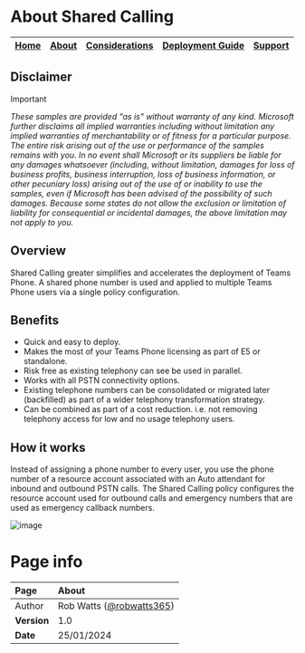 # About Shared Calling

| [Home](README.md) | [About](about.md) | [Considerations](considerations.md) | [Deployment Guide](deployment.md) | [Support](support.md) | 
| --- | --- | --- | --- | --- |

## Disclaimer
> [!IMPORTANT]
> _These samples are provided "as is" without warranty of any kind. Microsoft further disclaims all implied warranties including without limitation any implied warranties of merchantability or of fitness for a particular purpose. The entire risk arising out of the use or performance of the samples remains with you. In no event shall Microsoft or its suppliers be liable for any damages whatsoever (including, without limitation, damages for loss of business profits, business interruption, loss of business information, or other pecuniary loss) arising out of the use of or inability to use the samples, even if Microsoft has been advised of the possibility of such damages. Because some states do not allow the exclusion or limitation of liability for consequential or incidental damages, the above limitation may not apply to you._

## Overview
Shared Calling greater simplifies and accelerates the deployment of Teams Phone. A shared phone number is used and applied to multiple Teams Phone users via a single policy configuration.

## Benefits
* Quick and easy to deploy.
* Makes the most of your Teams Phone licensing as part of E5 or standalone.
* Risk free as existing telephony can see be used in parallel.
* Works with all PSTN connectivity options.
* Existing telephone numbers can be consolidated or migrated later (backfilled) as part of a wider telephony transformation strategy. 
* Can be combined as part of a cost reduction. i.e. not removing telephony access for low and no usage telephony users.

## How it works
Instead of assigning a phone number to every user, you use the phone number of a resource account associated with an Auto attendant for inbound and outbound PSTN calls. The Shared Calling policy configures the resource account used for outbound calls and emergency numbers that are used as emergency callback numbers.

![image](https://github.com/robwatts365/MicrosoftTeamsPhone-ConfigureSharedCalling/assets/65971102/964b3c58-12d1-4df7-b613-bfdd65e64e65)

# Page info

| Page | About |
| :--- | :--- |
| Author | Rob Watts ([@robwatts365](https://github.com/robwatts365)) |
| **Version** | 1.0 |
| **Date** | 25/01/2024 |



